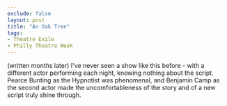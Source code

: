```yaml
---
exclude: false
layout: post
title: "An Oak Tree"
tags:
- Theatre Exile
- Philly Theatre Week
---
```

(written months later)
I've never seen a show like this before - with a different actor performing each night, knowing nothing about the script. Pearce Bunting as the Hypnotist was phenomenal, and Benjamin Camp as the second actor made the uncomfortableness of the story and of a new script truly shine through.
